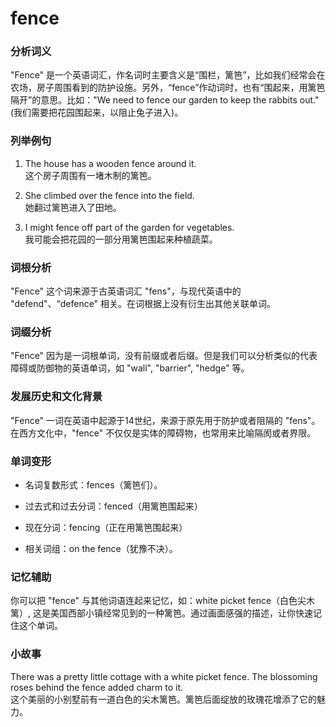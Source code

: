 # fence

### 分析词义

  

"Fence" 是一个英语词汇，作名词时主要含义是“围栏，篱笆”，比如我们经常会在农场，房子周围看到的防护设施。另外，“fence”作动词时，也有“围起来，用篱笆隔开”的意思。比如："We need to fence our garden to keep the rabbits out."(我们需要把花园围起来，以阻止兔子进入)。

  

### 列举例句

  

1.  The house has a wooden fence around it.  
    这个房子周围有一堵木制的篱笆。
    
      
    
2.  She climbed over the fence into the field.  
    她翻过篱笆进入了田地。
    
      
    
3.  I might fence off part of the garden for vegetables.  
    我可能会把花园的一部分用篱笆围起来种植蔬菜。
    
      
    

  

### 词根分析

  

"Fence" 这个词来源于古英语词汇 "fens"，与现代英语中的 "defend"、“defence" 相关。在词根据上没有衍生出其他关联单词。

  

### 词缀分析

  

"Fence" 因为是一词根单词，没有前缀或者后缀。但是我们可以分析类似的代表障碍或防御物的英语单词，如 "wall", "barrier", "hedge" 等。

  

### 发展历史和文化背景

  

"Fence" 一词在英语中起源于14世纪，来源于原先用于防护或者阻隔的 "fens"。在西方文化中，"fence" 不仅仅是实体的障碍物，也常用来比喻隔阂或者界限。

  

### 单词变形

  

*   名词复数形式：fences（篱笆们）。
    
      
    
*   过去式和过去分词：fenced（用篱笆围起来）
    
      
    
*   现在分词：fencing（正在用篱笆围起来）
    
      
    
*   相关词组：on the fence（犹豫不决）。
    
      
    

  

### 记忆辅助

  

你可以把 "fence" 与其他词语连起来记忆，如：white picket fence（白色尖木篱）, 这是美国西部小镇经常见到的一种篱笆。通过画面感强的描述，让你快速记住这个单词。

  

### 小故事

  

There was a pretty little cottage with a white picket fence. The blossoming roses behind the fence added charm to it.  
这个美丽的小别墅前有一道白色的尖木篱笆。篱笆后面绽放的玫瑰花增添了它的魅力。
